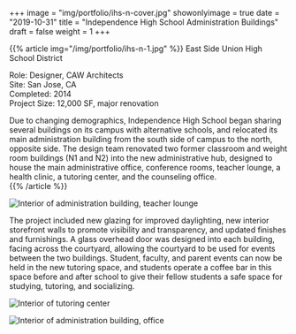 +++
image = "img/portfolio/ihs-n-cover.jpg"
showonlyimage = true
date = "2019-10-31"
title = "Independence High School Administration Buildings"
draft = false
weight = 1
+++

{{% article img="/img/portfolio/ihs-n-1.jpg" %}}
East Side Union High School District

Role: Designer, CAW Architects  
Site: San Jose, CA  
Completed: 2014  
Project Size: 12,000 SF, major renovation  

Due to changing demographics, Independence High School began sharing several buildings on its campus with alternative schools, and relocated its main administration building from the south side of campus to the north, opposite side.  The design team renovated two former classroom and weight room buildings (N1 and N2) into the new administrative hub, designed to house the main administrative office, conference rooms, teacher lounge, a health clinic, a tutoring center, and the counseling office.  
{{% /article %}}

![Interior of administration building, teacher lounge](/img/portfolio/ihs-n-2.jpg)

The project included new glazing for improved daylighting, new interior storefront walls to promote visibility and transparency, and updated finishes and furnishings.  A glass overhead door was designed into each building, facing across the courtyard, allowing the courtyard to be used for events between the two buildings.  Student, faculty, and parent events can now be held in the new tutoring space, and students operate a coffee bar in this space before and after school to give their fellow students a safe space for studying, tutoring, and socializing.

![Interior of tutoring center](/img/portfolio/ihs-n-3.jpg)

![Interior of administration building, office](/img/portfolio/ihs-n-4.jpg)
